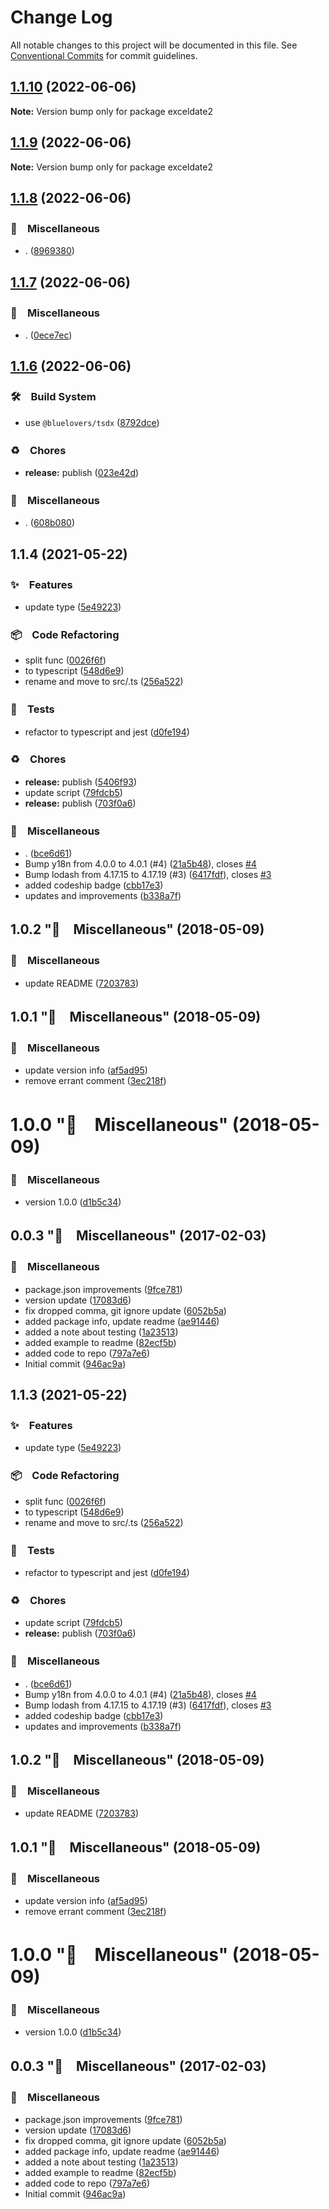 # Change Log

All notable changes to this project will be documented in this file.
See [Conventional Commits](https://conventionalcommits.org) for commit guidelines.

## [1.1.10](https://github.com/bluelovers/exceldate/compare/exceldate2@1.1.9...exceldate2@1.1.10) (2022-06-06)

**Note:** Version bump only for package exceldate2





## [1.1.9](https://github.com/bluelovers/exceldate/compare/exceldate2@1.1.8...exceldate2@1.1.9) (2022-06-06)

**Note:** Version bump only for package exceldate2





## [1.1.8](https://github.com/bluelovers/exceldate/compare/exceldate2@1.1.7...exceldate2@1.1.8) (2022-06-06)


### 🔖　Miscellaneous

* . ([8969380](https://github.com/bluelovers/exceldate/commit/89693807642937a5e72a40f35746341f7b40b0d1))





## [1.1.7](https://github.com/bluelovers/exceldate/compare/exceldate2@1.1.6...exceldate2@1.1.7) (2022-06-06)


### 🔖　Miscellaneous

* . ([0ece7ec](https://github.com/bluelovers/exceldate/commit/0ece7ec675a10a9b8f9218680b18c618b09f722e))





## [1.1.6](https://github.com/bluelovers/exceldate/compare/exceldate2@1.1.4...exceldate2@1.1.6) (2022-06-06)


### 🛠　Build System

* use `@bluelovers/tsdx` ([8792dce](https://github.com/bluelovers/exceldate/commit/8792dce473695565de07dafe169a7d73a63d406f))


### ♻️　Chores

* **release:** publish ([023e42d](https://github.com/bluelovers/exceldate/commit/023e42d11768f91e2e2659deb5a3e44f753a6891))


### 🔖　Miscellaneous

* . ([608b080](https://github.com/bluelovers/exceldate/commit/608b0803213b63b0ce17ce21d8b6c78b4e225f37))





## 1.1.4 (2021-05-22)


### ✨　Features

* update type ([5e49223](https://github.com/bluelovers/exceldate/commit/5e49223a5607c66a7caa0873096382f374c53321))


### 📦　Code Refactoring

* split func ([0026f6f](https://github.com/bluelovers/exceldate/commit/0026f6f4e14d52f86d83a0e867f370a1cf12ee50))
* to typescript ([548d6e9](https://github.com/bluelovers/exceldate/commit/548d6e9050e92d8d1c29a97c746809a3b89adc49))
* rename and move to src/.ts ([256a522](https://github.com/bluelovers/exceldate/commit/256a522f0ad1bdac0350a42748d239474ec55ed6))


### 🚨　Tests

* refactor to typescript and jest ([d0fe194](https://github.com/bluelovers/exceldate/commit/d0fe194a5d24e04a05cdb273b8951334592a8bfc))


### ♻️　Chores

* **release:** publish ([5406f93](https://github.com/bluelovers/exceldate/commit/5406f93fef3e0e05c6fcd1680b3a61146965e06a))
* update script ([79fdcb5](https://github.com/bluelovers/exceldate/commit/79fdcb5300e0761927c8b2c89ce4aa87cb0c56b0))
* **release:** publish ([703f0a6](https://github.com/bluelovers/exceldate/commit/703f0a644c4cf8d8a35487d302095680bb5137fa))


### 🔖　Miscellaneous

* . ([bce6d61](https://github.com/bluelovers/exceldate/commit/bce6d61e5f3c6adb85a2e184a94ce870e7d7f02a))
* Bump y18n from 4.0.0 to 4.0.1 (#4) ([21a5b48](https://github.com/bluelovers/exceldate/commit/21a5b4805fa4b0221afeb8a4d3d0b3aad7610fa3)), closes [#4](https://github.com/bluelovers/exceldate/issues/4)
* Bump lodash from 4.17.15 to 4.17.19 (#3) ([6417fdf](https://github.com/bluelovers/exceldate/commit/6417fdfd7eeba828144e12d518fd53654417276e)), closes [#3](https://github.com/bluelovers/exceldate/issues/3)
* added codeship badge ([cbb17e3](https://github.com/bluelovers/exceldate/commit/cbb17e3499e82ec59568946a7b8a929b2aed0c44))
* updates and improvements ([b338a7f](https://github.com/bluelovers/exceldate/commit/b338a7fbfd4097e26d23bcc824b8d680a244e597))



## 1.0.2 "🔖　Miscellaneous" (2018-05-09)


### 🔖　Miscellaneous

* update README ([7203783](https://github.com/bluelovers/exceldate/commit/720378338076b11122b3039ac0119281bf41857b))



## 1.0.1 "🔖　Miscellaneous" (2018-05-09)


### 🔖　Miscellaneous

* update version info ([af5ad95](https://github.com/bluelovers/exceldate/commit/af5ad95bc20f459862e63d896f36c1a932b377a8))
* remove errant comment ([3ec218f](https://github.com/bluelovers/exceldate/commit/3ec218f9309ca9c9be39408d225eff372d7c26a8))



# 1.0.0 "🔖　Miscellaneous" (2018-05-09)


### 🔖　Miscellaneous

* version 1.0.0 ([d1b5c34](https://github.com/bluelovers/exceldate/commit/d1b5c34a18c8464a9c888bc1120ad3b1f95bf6c7))



## 0.0.3 "🔖　Miscellaneous" (2017-02-03)


### 🔖　Miscellaneous

* package.json improvements ([9fce781](https://github.com/bluelovers/exceldate/commit/9fce781670281f1e4a4c4814113c3c476e1b527e))
* version update ([17083d6](https://github.com/bluelovers/exceldate/commit/17083d606e25becdf793896943b41f75fda7268d))
* fix dropped comma, git ignore update ([6052b5a](https://github.com/bluelovers/exceldate/commit/6052b5a004e0f663e605da6c59f90ef8cd595174))
* added package info, update readme ([ae91446](https://github.com/bluelovers/exceldate/commit/ae91446f059fa638d90604269f4077265fe50a20))
* added a note about testing ([1a23513](https://github.com/bluelovers/exceldate/commit/1a2351349c6845f59071d8a8bc6107ab5edb046c))
* added example to readme ([82ecf5b](https://github.com/bluelovers/exceldate/commit/82ecf5b062ce1027ec0838cc63a52442d1b2b6ba))
* added code to repo ([797a7e6](https://github.com/bluelovers/exceldate/commit/797a7e6550141bf817c869081790c8965cf32be2))
* Initial commit ([946ac9a](https://github.com/bluelovers/exceldate/commit/946ac9a22da8c6919dfd52f49435fcd10460d234))





## 1.1.3 (2021-05-22)


### ✨　Features

* update type ([5e49223](https://github.com/bluelovers/exceldate/commit/5e49223a5607c66a7caa0873096382f374c53321))


### 📦　Code Refactoring

* split func ([0026f6f](https://github.com/bluelovers/exceldate/commit/0026f6f4e14d52f86d83a0e867f370a1cf12ee50))
* to typescript ([548d6e9](https://github.com/bluelovers/exceldate/commit/548d6e9050e92d8d1c29a97c746809a3b89adc49))
* rename and move to src/.ts ([256a522](https://github.com/bluelovers/exceldate/commit/256a522f0ad1bdac0350a42748d239474ec55ed6))


### 🚨　Tests

* refactor to typescript and jest ([d0fe194](https://github.com/bluelovers/exceldate/commit/d0fe194a5d24e04a05cdb273b8951334592a8bfc))


### ♻️　Chores

* update script ([79fdcb5](https://github.com/bluelovers/exceldate/commit/79fdcb5300e0761927c8b2c89ce4aa87cb0c56b0))
* **release:** publish ([703f0a6](https://github.com/bluelovers/exceldate/commit/703f0a644c4cf8d8a35487d302095680bb5137fa))


### 🔖　Miscellaneous

* . ([bce6d61](https://github.com/bluelovers/exceldate/commit/bce6d61e5f3c6adb85a2e184a94ce870e7d7f02a))
* Bump y18n from 4.0.0 to 4.0.1 (#4) ([21a5b48](https://github.com/bluelovers/exceldate/commit/21a5b4805fa4b0221afeb8a4d3d0b3aad7610fa3)), closes [#4](https://github.com/bluelovers/exceldate/issues/4)
* Bump lodash from 4.17.15 to 4.17.19 (#3) ([6417fdf](https://github.com/bluelovers/exceldate/commit/6417fdfd7eeba828144e12d518fd53654417276e)), closes [#3](https://github.com/bluelovers/exceldate/issues/3)
* added codeship badge ([cbb17e3](https://github.com/bluelovers/exceldate/commit/cbb17e3499e82ec59568946a7b8a929b2aed0c44))
* updates and improvements ([b338a7f](https://github.com/bluelovers/exceldate/commit/b338a7fbfd4097e26d23bcc824b8d680a244e597))



## 1.0.2 "🔖　Miscellaneous" (2018-05-09)


### 🔖　Miscellaneous

* update README ([7203783](https://github.com/bluelovers/exceldate/commit/720378338076b11122b3039ac0119281bf41857b))



## 1.0.1 "🔖　Miscellaneous" (2018-05-09)


### 🔖　Miscellaneous

* update version info ([af5ad95](https://github.com/bluelovers/exceldate/commit/af5ad95bc20f459862e63d896f36c1a932b377a8))
* remove errant comment ([3ec218f](https://github.com/bluelovers/exceldate/commit/3ec218f9309ca9c9be39408d225eff372d7c26a8))



# 1.0.0 "🔖　Miscellaneous" (2018-05-09)


### 🔖　Miscellaneous

* version 1.0.0 ([d1b5c34](https://github.com/bluelovers/exceldate/commit/d1b5c34a18c8464a9c888bc1120ad3b1f95bf6c7))



## 0.0.3 "🔖　Miscellaneous" (2017-02-03)


### 🔖　Miscellaneous

* package.json improvements ([9fce781](https://github.com/bluelovers/exceldate/commit/9fce781670281f1e4a4c4814113c3c476e1b527e))
* version update ([17083d6](https://github.com/bluelovers/exceldate/commit/17083d606e25becdf793896943b41f75fda7268d))
* fix dropped comma, git ignore update ([6052b5a](https://github.com/bluelovers/exceldate/commit/6052b5a004e0f663e605da6c59f90ef8cd595174))
* added package info, update readme ([ae91446](https://github.com/bluelovers/exceldate/commit/ae91446f059fa638d90604269f4077265fe50a20))
* added a note about testing ([1a23513](https://github.com/bluelovers/exceldate/commit/1a2351349c6845f59071d8a8bc6107ab5edb046c))
* added example to readme ([82ecf5b](https://github.com/bluelovers/exceldate/commit/82ecf5b062ce1027ec0838cc63a52442d1b2b6ba))
* added code to repo ([797a7e6](https://github.com/bluelovers/exceldate/commit/797a7e6550141bf817c869081790c8965cf32be2))
* Initial commit ([946ac9a](https://github.com/bluelovers/exceldate/commit/946ac9a22da8c6919dfd52f49435fcd10460d234))
